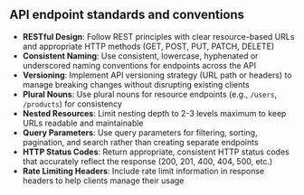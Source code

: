 ## API endpoint standards and conventions

- **RESTful Design**: Follow REST principles with clear resource-based URLs and appropriate HTTP methods (GET, POST, PUT, PATCH, DELETE)
- **Consistent Naming**: Use consistent, lowercase, hyphenated or underscored naming conventions for endpoints across the API
- **Versioning**: Implement API versioning strategy (URL path or headers) to manage breaking changes without disrupting existing clients
- **Plural Nouns**: Use plural nouns for resource endpoints (e.g., `/users`, `/products`) for consistency
- **Nested Resources**: Limit nesting depth to 2-3 levels maximum to keep URLs readable and maintainable
- **Query Parameters**: Use query parameters for filtering, sorting, pagination, and search rather than creating separate endpoints
- **HTTP Status Codes**: Return appropriate, consistent HTTP status codes that accurately reflect the response (200, 201, 400, 404, 500, etc.)
- **Rate Limiting Headers**: Include rate limit information in response headers to help clients manage their usage
